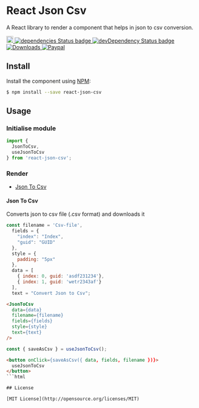 # React Json Csv
A React library to render a component that helps in json to csv conversion.

<p>
  <a href="https://www.npmjs.com/package/react-json-csv">
    <img src="https://badge.fury.io/js/react-json-csv.svg" alt="npm version" height="18">
  </a>
  <a href="https://www.npmjs.com/package/react-json-csv">
    <img src="https://www.npmjs.com/package/react-json-csv/status.svg" alt="dependencies Status badge">
    </a>
  <a href="https://www.npmjs.com/package/react-json-csv">
    <img src="https://david-dm.org/praveenkumar-outlook/react-json-csv/dev-status.svg" alt="devDependency Status badge">
  </a>
  <a href="https://www.npmjs.com/package/react-json-csv">
    <img src="https://img.shields.io/npm/dw/react-json-csv" alt="Downloads">
  </a>
  <a href="https://paypal.me/praveenkumarkalidass?locale.x=en_GB">
    <img src="https://img.shields.io/badge/paypal-donate-red" alt="Paypal">
  </a>
</p>

## Install

Install the component using [NPM](https://www.npmjs.com/):

```sh
$ npm install --save react-json-csv
```

## Usage

### Initialise module

```js
import {
  JsonToCsv,
  useJsonToCsv
} from 'react-json-csv';
```

### Render
- [Json To Csv](#json-to-csv)

#### Json To Csv
Converts json to csv file (.csv format) and downloads it

```js
const filename = 'Csv-file',
  fields = {
    "index": "Index",
    "guid": "GUID"
  },
  style = {
    padding: "5px"
  },
  data = [
    { index: 0, guid: 'asdf231234'},
    { index: 1, guid: 'wetr2343af'}
  ],
  text = "Convert Json to Csv";
```

```html
<JsonToCsv
  data={data}
  filename={filename}
  fields={fields}
  style={style}
  text={text}
/>
```

```js
const { saveAsCsv } = useJsonToCsv();
```

```html
<button onClick={saveAsCsv({ data, fields, filename })}>
  useJsonToCsv
</button>
```html

## License

[MIT License](http://opensource.org/licenses/MIT)
